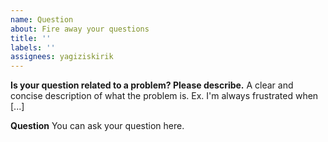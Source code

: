 ```yaml
---
name: Question
about: Fire away your questions
title: ''
labels: ''
assignees: yagiziskirik
---
```


**Is your question related to a problem? Please describe.**
A clear and concise description of what the problem is. Ex. I'm always frustrated when [...]

**Question**
You can ask your question here.
